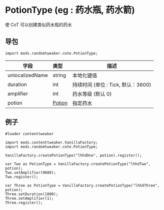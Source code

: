 # PotionType (eg : 药水瓶, 药水箭)

使 CoT 可以创建类似药水瓶的药水

## 导包

```zenscript
import mods.randomtweaker.cote.PotionType;
```

| 字段 | 类型| 描述 |
| ---- | :----- | ---- |
| unlocalizedName | string | 本地化键值 |
| duration | int | 持续时间 (单位 : Tick, 默认：3600) |
| amplifier | int | 药水等级 (默认 0) |
| potion | [Potion](https://github.com/ikexing-cn/RandomTweaker/blob/1.12.2/wiki/zh_cn/modSupport/ContentTweaker/Potion.md) | 指定药水 |

## 例子

~~~zenscript
#loader contenttweaker

import mods.contenttweaker.VanillaFactory;
import mods.randomtweaker.cote.PotionType;

VanillaFactory.createPotionType("lhhdOne", potion).register();

var Two as PotionType = VanillaFactory.createPotionType("lhhdTwo", potion);
Two.setAmplifier(9600);
Two.register();

var Three as PotionType = VanillaFactory.createPotionType("lhhdThree", potion);
Three.setDuration(1800);
Three.setAmplifier(1);
Three.register();
~~~
